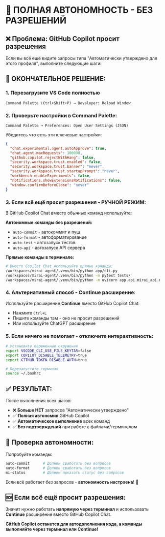 # 🚀 ПОЛНАЯ АВТОНОМНОСТЬ - БЕЗ РАЗРЕШЕНИЙ

## ❌ Проблема: GitHub Copilot просит разрешения

Если вы всё ещё видите запросы типа "Автоматически утверждено для этого профиля", выполните следующие шаги:

## 🔧 ОКОНЧАТЕЛЬНОЕ РЕШЕНИЕ:

### 1. **Перезагрузите VS Code полностью**
```
Command Palette (Ctrl+Shift+P) → Developer: Reload Window
```

### 2. **Проверьте настройки в Command Palette:**
```
Command Palette → Preferences: Open User Settings (JSON)
```

Убедитесь что есть эти ключевые настройки:
```json
{
  "chat.experimental.agent.autoApprove": true,
  "chat.agent.maxRequests": 100000,
  "github.copilot.rejectWithHang": false,
  "security.workspace.trust.enabled": false,
  "security.workspace.trust.banner": "never",
  "security.workspace.trust.startupPrompt": "never",
  "workbench.enableExperiments": false,
  "notifications.showExtensionsNotifications": false,
  "window.confirmBeforeClose": "never"
}
```

### 3. **Если всё ещё просит разрешения - РУЧНОЙ РЕЖИМ:**

В GitHub Copilot Chat вместо обычных команд используйте:

**Автономные команды без разрешений:**
- `auto-commit` - автокоммит и пуш
- `auto-format` - автоформатирование  
- `auto-test` - автозапуск тестов
- `auto-api` - автозапуск API сервера

**Прямые команды в терминале:**
```bash
# Вместо Copilot Chat используйте прямые команды:
/workspaces/mirai-agent/.venv/bin/python app/cli.py
/workspaces/mirai-agent/.venv/bin/python -m pytest tests/
/workspaces/mirai-agent/.venv/bin/python -m uvicorn app.api.mirai_api.main:app --reload
```

### 4. **Альтернативный способ - Continue расширение:**

Используйте расширение **Continue** вместо GitHub Copilot Chat:
- Нажмите `Ctrl+L` 
- Пишите команды там - оно не просит разрешений
- Или используйте ChatGPT расширение

### 5. **Если ничего не помогает - отключите интерактивность:**

```bash
# Установите переменные окружения
export VSCODE_CLI_USE_FILE_KEYTAR=false
export COPILOT_DISABLE_TELEMETRY=true
export GITHUB_TOKEN_DISABLE_AUTH=true

# Перезапустите терминал
source ~/.bashrc
```

## ✅ **РЕЗУЛЬТАТ:**

После выполнения всех шагов:
- ❌ **Больше НЕТ** запросов "Автоматически утверждено"
- ✅ **Полная автономия** GitHub Copilot
- ✅ **Автоматическое выполнение** всех команд
- ✅ **Без подтверждений** при работе с файлами/терминалом

## 🎯 **Проверка автономности:**

Попробуйте команды:
```bash
auto-commit      # Должен сработать без вопросов
auto-format      # Должен сработать без вопросов  
mi-status        # Должен показать статус без вопросов
```

Если всё работает без запросов - **автономность настроена!** 🚀

## 🆘 **Если всё ещё просит разрешения:**

Значит нужно работать **напрямую через терминал** и использовать **Continue** расширение вместо GitHub Copilot Chat.

**GitHub Copilot останется для автодополнения кода, а команды выполняйте через терминал или Continue!**